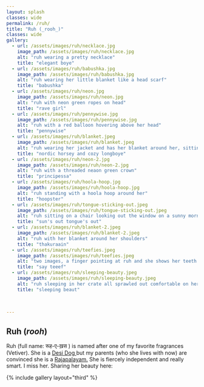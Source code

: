 ```yaml
---
layout: splash
classes: wide
permalink: /ruh/
title: "Ruh (_rooh_)"
classes: wide
gallery:
  - url: /assets/images/ruh/necklace.jpg
    image_path: /assets/images/ruh/necklace.jpg
    alt: "ruh wearing a pretty necklace"
    title: "elegant boye"
  - url: /assets/images/ruh/babushka.jpg
    image_path: /assets/images/ruh/babushka.jpg
    alt: "ruh wearing her little blanket like a head scarf"
    title: "babushka"
  - url: /assets/images/ruh/neon.jpg
    image_path: /assets/images/ruh/neon.jpg
    alt: "ruh with neon green ropes on head"
    title: "rave girl"
  - url: /assets/images/ruh/pennywise.jpg
    image_path: /assets/images/ruh/pennywise.jpg
    alt: "ruh with a red balloon hovering above her head"
    title: "pennywise"
  - url: /assets/images/ruh/blanket.jpeg
    image_path: /assets/images/ruh/blanket.jpeg
    alt: "ruh wearing her jacket and has her blanket around her, sitting on a stool. A horse paintaing in the background"
    title: "nordic horsey and cozy longboye"
  - url: /assets/images/ruh/neon-2.jpg
    image_path: /assets/images/ruh/neon-2.jpg
    alt: "ruh with a threaded neaon green crown"
    title: "principessa"
  - url: /assets/images/ruh/hoola-hoop.jpg
    image_path: /assets/images/ruh/hoola-hoop.jpg
    alt: "ruh standing with a hoola hoop around her"
    title: "hoopster"
  - url: /assets/images/ruh/tongue-sticking-out.jpeg
    image_path: /assets/images/ruh/tongue-sticking-out.jpeg
    alt: "ruh sitting on a chair looking out the window on a sunny morning with her tongue sticking out"
    title: "sun's out tongue's out"
  - url: /assets/images/ruh/blanket-2.jpeg
    image_path: /assets/images/ruh/blanket-2.jpeg
    alt: "ruh with her blanket around her shoulders"
    title: "thakuraain"
  - url: /assets/images/ruh/teefies.jpeg
    image_path: /assets/images/ruh/teefies.jpeg
    alt: "two images, a finger pointing at ruh and she shows her teeth in a grin, secong image she is not grinning"
    title: "say teeef"
  - url: /assets/images/ruh/sleeping-beauty.jpeg
    image_path: /assets/images/ruh/sleeping-beauty.jpeg
    alt: "ruh sleeping in her crate all sprawled out comfortable on her back. beautiful blue lighting "
    title: "sleeping beaut"
    
    
 
---
```


## Ruh (_rooh_)



Ruh (full name: रूह-ए-ख़स ) is named after one of my favorite fragrances (Vetiver). She is a <a href = "https://en.wikipedia.org/wiki/Indian_pariah_dog">Desi Dog </a> but my parents (who she lives with now) are convinced she is a <a href = "https://en.wikipedia.org/wiki/Rajapalayam_dog">Rajapalayam.</a> She is fiercely independent and really smart. I miss her. Sharing her beauty here: 

{% include gallery layout="third"  %}

